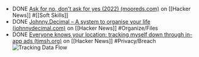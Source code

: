 - DONE [Ask for no, don't ask for yes (2022) (mooreds.com)](https://news.ycombinator.com/item?id=43144611) on [[Hacker News]] #[[Soft Skills]]
- DONE [Johnny.Decimal – A system to organise your life (johnnydecimal.com)](https://news.ycombinator.com/item?id=43128093) on [[Hacker News]] #Organize/Files
- DONE [Everyone knows your location: tracking myself down through in-app ads (timsh.org)](https://news.ycombinator.com/item?id=42909921) on [[Hacker News]] #Privacy/Breach
  ![Tracking Data Flow](https://timsh.org/content/images/size/w2000/2025/02/dataflow_upd.png)